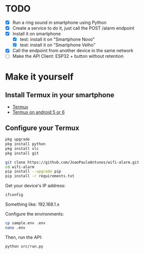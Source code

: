 # TODO

- [x] Run a ring sound in smartphone using Python
- [x] Create a service to do it, just call the POST /alarm endpoint
- [x] Install it on smartphone
    - [x] test: install it on "Smartphone Novo"   
    - [x] test: install it on "Smartphone Velho"   
- [x] Call the endpoint from another device in the same network
- [ ] Make the API Client: ESP32 + button without retention

# Make it yourself

## Install Termux in your smartphone

- [Termux](https://github.com/termux/termux-app)
- [Termux on android 5 or 6](https://github.com/termux/termux-app/wiki/Termux-on-android-5-or-6)

## Configure your Termux

```bash
pkg upgrade
pkg install python
pkg install vlc
pkg install git

git clone https://github.com/JoaoPauloAntunes/wifi-alarm.git
cd wifi-alarm
pip install --upgrade pip
pip install -r requirements.txt
```

Get your device's IP address:
```bash
ifconfig
```
Something like: 192.168.1.x

Configure the environments:
```bash
cp sample.env .env
nano .env
```

Then, run the API:
```bash
python src/run.py
```
